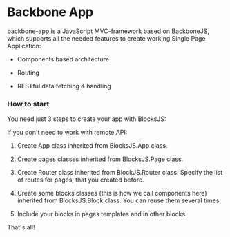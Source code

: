 # Backbone App
backbone-app is a JavaScript MVC-framework based on BackboneJS, which supports all the needed features to create working Single Page Application:

* Components based architecture

* Routing

* RESTful data fetching & handling  


### How to start
You need just 3 steps to create your app with BlocksJS:

If you don't need to work with remote API:

1. Create App class inherited from BlocksJS.App class.

2. Create pages classes inherited from BlocksJS.Page class.

3. Create Router class inherited from BlockJS.Router class. Specify the list of routes for pages, that you created before.

4. Create some blocks classes (this is how we call components here) inherited from BlocksJS.Block class. You can reuse them several times.

5. Include your blocks in pages templates and in other blocks.

That's all!
